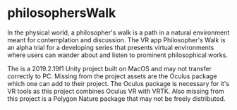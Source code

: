 # philosophersWalk
In the physical world, a philosopher's walk is a path in a natural environment meant for contemplation and discussion.  The VR app Philosopher's Walk is an alpha trial for a developing series that presents virtual environments where users can wander about and listen to prominent philosophical works.

The is a 2019.2.19f1 Unity project built on MacOS and may not transfer correctly to PC.  Missing from the project assets are the Oculus package which one can add to their project.  The Oculus package is necessary for it's VR tools as this project combines Oculus VR with VRTK.  Also missing from this project is a Polygon Nature package that may not be freely distributed.
